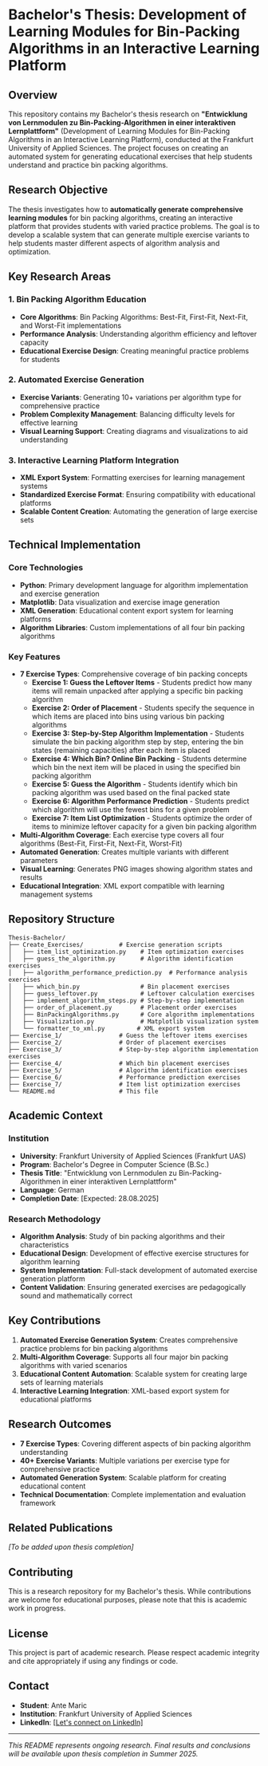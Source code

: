 #  Bachelor's Thesis: Development of Learning Modules for Bin-Packing Algorithms in an Interactive Learning Platform

## Overview
This repository contains my Bachelor's thesis research on **"Entwicklung von Lernmodulen zu Bin-Packing-Algorithmen in einer interaktiven Lernplattform"** (Development of Learning Modules for Bin-Packing Algorithms in an Interactive Learning Platform), conducted at the Frankfurt University of Applied Sciences. The project focuses on creating an automated system for generating educational exercises that help students understand and practice bin packing algorithms.

## Research Objective
The thesis investigates how to **automatically generate comprehensive learning modules** for bin packing algorithms, creating an interactive platform that provides students with varied practice problems. The goal is to develop a scalable system that can generate multiple exercise variants to help students master different aspects of algorithm analysis and optimization.

## Key Research Areas

### 1. **Bin Packing Algorithm Education**
- **Core Algorithms**: Bin Packing Algorithms: Best-Fit, First-Fit, Next-Fit, and Worst-Fit implementations
- **Performance Analysis**: Understanding algorithm efficiency and leftover capacity
- **Educational Exercise Design**: Creating meaningful practice problems for students

### 2. **Automated Exercise Generation**
- **Exercise Variants**: Generating 10+ variations per algorithm type for comprehensive practice
- **Problem Complexity Management**: Balancing difficulty levels for effective learning
- **Visual Learning Support**: Creating diagrams and visualizations to aid understanding

### 3. **Interactive Learning Platform Integration**
- **XML Export System**: Formatting exercises for learning management systems
- **Standardized Exercise Format**: Ensuring compatibility with educational platforms
- **Scalable Content Creation**: Automating the generation of large exercise sets

## Technical Implementation

### **Core Technologies**
- **Python**: Primary development language for algorithm implementation and exercise generation
- **Matplotlib**: Data visualization and exercise image generation
- **XML Generation**: Educational content export system for learning platforms
- **Algorithm Libraries**: Custom implementations of all four bin packing algorithms

### **Key Features**
- **7 Exercise Types**: Comprehensive coverage of bin packing concepts
  - **Exercise 1: Guess the Leftover Items** - Students predict how many items will remain unpacked after applying a specific bin packing algorithm
  - **Exercise 2: Order of Placement** - Students specify the sequence in which items are placed into bins using various bin packing algorithms
  - **Exercise 3: Step-by-Step Algorithm Implementation** - Students simulate the bin packing algorithm step by step, entering the bin states (remaining capacities) after each item is placed
  - **Exercise 4: Which Bin? Online Bin Packing** - Students determine which bin the next item will be placed in using the specified bin packing algorithm
  - **Exercise 5: Guess the Algorithm** - Students identify which bin packing algorithm was used based on the final packed state
  - **Exercise 6: Algorithm Performance Prediction** - Students predict which algorithm will use the fewest bins for a given problem
  - **Exercise 7: Item List Optimization** - Students optimize the order of items to minimize leftover capacity for a given bin packing algorithm
- **Multi-Algorithm Coverage**: Each exercise type covers all four algorithms (Best-Fit, First-Fit, Next-Fit, Worst-Fit)
- **Automated Generation**: Creates multiple variants with different parameters
- **Visual Learning**: Generates PNG images showing algorithm states and results
- **Educational Integration**: XML export compatible with learning management systems

## Repository Structure

```
Thesis-Bachelor/
├── Create_Exercises/          # Exercise generation scripts
│   ├── item_list_optimization.py    # Item optimization exercises
│   ├── guess_the_algorithm.py       # Algorithm identification exercises
│   ├── algorithm_performance_prediction.py  # Performance analysis exercises
│   ├── which_bin.py                 # Bin placement exercises
│   ├── guess_leftover.py            # Leftover calculation exercises
│   ├── implement_algorithm_steps.py # Step-by-step implementation
│   ├── order_of_placement.py        # Placement order exercises
│   ├── BinPackingAlgorithms.py      # Core algorithm implementations
│   ├── Visualization.py             # Matplotlib visualization system
│   └── formatter_to_xml.py         # XML export system
├── Exercise_1/                # Guess the leftover items exercises
├── Exercise_2/                # Order of placement exercises
├── Exercise_3/                # Step-by-step algorithm implementation exercises
├── Exercise_4/                # Which bin placement exercises
├── Exercise_5/                # Algorithm identification exercises
├── Exercise_6/                # Performance prediction exercises
├── Exercise_7/                # Item list optimization exercises
└── README.md                  # This file
```

## Academic Context

### **Institution**
- **University**: Frankfurt University of Applied Sciences (Frankfurt UAS)
- **Program**: Bachelor's Degree in Computer Science (B.Sc.)
- **Thesis Title**: "Entwicklung von Lernmodulen zu Bin-Packing-Algorithmen in einer interaktiven Lernplattform"
- **Language**: German
- **Completion Date**: [Expected: 28.08.2025]

### **Research Methodology**
- **Algorithm Analysis**: Study of bin packing algorithms and their characteristics
- **Educational Design**: Development of effective exercise structures for algorithm learning
- **System Implementation**: Full-stack development of automated exercise generation platform
- **Content Validation**: Ensuring generated exercises are pedagogically sound and mathematically correct

## Key Contributions

1. **Automated Exercise Generation System**: Creates comprehensive practice problems for bin packing algorithms
2. **Multi-Algorithm Coverage**: Supports all four major bin packing algorithms with varied scenarios
3. **Educational Content Automation**: Scalable system for creating large sets of learning materials
4. **Interactive Learning Integration**: XML-based export system for educational platforms

## Research Outcomes

- **7 Exercise Types**: Covering different aspects of bin packing algorithm understanding
- **40+ Exercise Variants**: Multiple variations per exercise type for comprehensive practice
- **Automated Generation System**: Scalable platform for creating educational content
- **Technical Documentation**: Complete implementation and evaluation framework

## Related Publications

*[To be added upon thesis completion]*

## Contributing

This is a research repository for my Bachelor's thesis. While contributions are welcome for educational purposes, please note that this is academic work in progress.

## License

This project is part of academic research. Please respect academic integrity and cite appropriately if using any findings or code.

## Contact

- **Student**: Ante Maric
- **Institution**: Frankfurt University of Applied Sciences
- **LinkedIn**: [[Let's connect on LinkedIn]](https://de.linkedin.com/in/ante-maric-6453a8252)

---

*This README represents ongoing research. Final results and conclusions will be available upon thesis completion in Summer 2025.*
